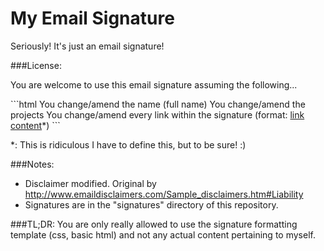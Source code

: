 My Email Signature
===============

Seriously! It's just an email signature!

###License:

<p>You are welcome to use this email signature assuming the following...</p>
```html
You change/amend the name (full name)
You change/amend the projects
You change/amend every link within the signature (format: <a href="link">link content</a>*)
```
<p>*: This is ridiculous I have to define this, but to be sure! :)</p>

###Notes:
* Disclaimer modified. Original by http://www.emaildisclaimers.com/Sample_disclaimers.htm#Liability
* Signatures are in the "signatures" directory of this repository.

###TL;DR:
You are only really allowed to use the signature formatting template (css, basic html) and not any actual content pertaining to myself.
